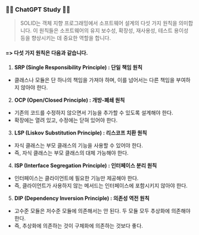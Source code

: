 ### 👨‍💻 **ChatGPT Study** 👩‍💻



> SOLID는 객체 지향 프로그래밍에서 소프트웨어 설계의 다섯 가지 원칙을 의미합니다. 이 원칙들은 소프트웨어의 유지 보수성, 확장성, 재사용성, 테스트 용이성 등을 향상시키는 데 중요한 역할을 합니다.



#### => 다섯 가지 원칙은 다음과 같습니다.

1. **SRP (Single Responsibility Principle) : 단일 책임 원칙**

- 클래스나 모듈은 단 하나의 책임을 가져야 하며, 이를 넘어서는 다른 책임을 부여하지 않아야 한다.



2. **OCP (Open/Closed Principle) : 개방-폐쇄 원칙**

- 기존의 코드를 수정하지 않으면서 기능을 추가할 수 있도록 설계해야 한다.
- 확장에는 열려 있고, 수정에는 닫혀 있어야 한다.



3. **LSP (Liskov Substitution Principle) : 리스코프 치환 원칙**

- 자식 클래스는 부모 클래스의 기능을 사용할 수 있어야 한다.
- 즉, 자식 클래스는 부모 클래스의 대체 가능해야 한다.



4. **ISP (Interface Segregation Principle) : 인터페이스 분리 원칙**

- 인터페이스는 클라이언트에 필요한 기능만 제공해야 한다.
- 즉, 클라이언트가 사용하지 않는 메서드는 인터페이스에 포함시키지 않아야 한다.



5. **DIP (Dependency Inversion Principle) : 의존성 역전 원칙**

- 고수준 모듈은 저수준 모듈에 의존해서는 안 된다. 두 모듈 모두 추상화에 의존해야 한다.
- 즉, 추상화에 의존하는 것이 구체화에 의존하는 것보다 좋다.
